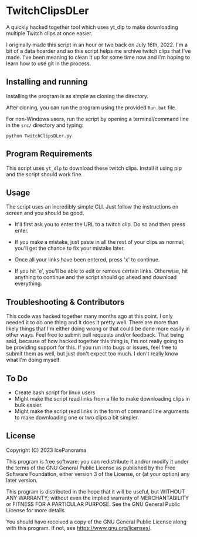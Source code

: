 # TwitchClipsDLer

A quickly hacked together tool which uses yt_dlp to make downloading multiple Twitch clips at once easier.

I originally made this script in an hour or two back on July 16th, 2022. I'm a bit of a data hoarder and so this script helps me archive twitch clips that I've made. I've been meaning to clean it up for some time now and I'm hoping to learn how to use git in the process.

## Installing and running

Installing the program is as simple as cloning the directory.

After cloning, you can run the program using the provided `Run.bat` file.

For non-Windows users, run the script by opening a terminal/command line in the `src/` directory and typing:

```python TwitchClipsDLer.py```

## Program Requirements

This script uses `yt_dlp` to download these twitch clips. Install it using pip and the script should work fine.

## Usage

The script uses an incredibly simple CLI. Just follow the instructions on screen and you should be good.

* It'll first ask you to enter the URL to a twitch clip. Do so and then press enter.

* If you make a mistake, just paste in all the rest of your clips as normal; you'll get the chance to fix your mistake later.

* Once all your links have been entered, press 'x' to continue.

* If you hit 'e', you'll be able to edit or remove certain links. Otherwise, hit anything to continue and the script should go ahead and download everything.

## Troubleshooting & Contributors

This code was hacked together many months ago at this point. I only needed it to do one thing and it does it pretty well. There are more than likely things that I'm either doing wrong or that could be done more easily in other ways. Feel free to submit pull requests and/or feedback. That being said, because of how hacked together this thing is, I'm not really going to be providing support for this. If you run into bugs or issues, feel free to submit them as well, but just don't expect too much. I don't really know what I'm doing myself.

## To Do

* Create bash script for linux users
* Might make the script read links from a file to make downloading clips in bulk easier.
* Might make the script read links in the form of command line arguments to make downloading one or two clips a bit simpler.

## License

Copyright (C) 2023  IcePanorama

This program is free software: you can redistribute it and/or modify
it under the terms of the GNU General Public License as published by
the Free Software Foundation, either version 3 of the License, or
(at your option) any later version.

This program is distributed in the hope that it will be useful,
but WITHOUT ANY WARRANTY; without even the implied warranty of
MERCHANTABILITY or FITNESS FOR A PARTICULAR PURPOSE.  See the
GNU General Public License for more details.

You should have received a copy of the GNU General Public License
along with this program.  If not, see <https://www.gnu.org/licenses/>.